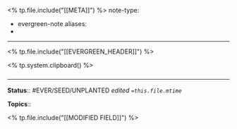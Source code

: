 
<% tp.file.include("[[META]]") %>
note-type:
- evergreen-note
aliases:
-
---
<% tp.file.include("[[EVERGREEN_HEADER]]") %>

<% tp.system.clipboard() %>

### <hr class="footnote"/>

**Status**:: #EVER/SEED/UNPLANTED
*edited `=this.file.mtime`*

**Topics**::

<% tp.file.include("[[MODIFIED FIELD]]") %>
